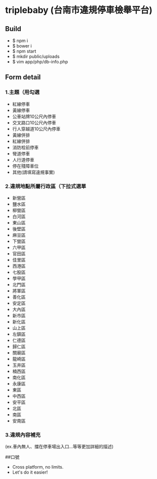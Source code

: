 # triplebaby (台南市違規停車檢舉平台)

## Build

* $ npm i
* $ bower i
* $ npm start
* $ mkdir public/uploads
* $ vim app/php/db-info.php
    <?php
      $host = ''
      $user = ''
      $name = ''
      $pass = ''
    ?>

## Form detail

### 1.主題（用勾選
* 紅線停車
* 黃線停車
* 公車站牌10公尺內停車
* 交叉路口10公尺內停車
* 行人穿越道10公尺內停車
* 黃線併排
* 紅線併排
* 消防栓前停車
* 彎道停車
* 人行道停車
* 停在殘障車位
* 其他(請填寫違規事實)

### 2.違規地點所屬行政區（下拉式選單

* 新營區
* 鹽水區         
* 柳營區          
* 白河區               
* 東山區             
* 後壁區                
* 麻豆區               
* 下營區               
* 六甲區    
* 官田區        
* 佳里區          
* 西港區       
* 七股區          
* 學甲區           
* 北門區          
* 將軍區           
* 善化區       
* 安定區      
* 大內區     
* 新市區      
* 新化區      
* 山上區      
* 左鎮區        
* 仁德區       
* 歸仁區         
* 關廟區      
* 龍崎區      
* 玉井區   
* 楠西區   
* 南化區   
* 永康區             
* 東區                
* 中西區          
* 安平區     
* 北區                 
* 南區            
* 安南區     

### 3.違規內容補充

(ex.車內無人、擋在停車場出入口...等等更加詳細的描述)

##口號
* Cross platform, no limits.
* Let's do it easier!
